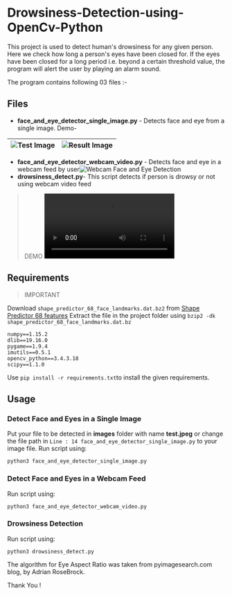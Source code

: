 # Drowsiness-Detection-using-OpenCv-Python
This project is used to detect human's drowsiness for any given person. Here we check how long a person's eyes have been closed for. If the eyes have been closed for a long period i.e. beyond a certain threshold value, the program will alert the user by playing an alarm sound.

The program contains following 03 files :-
## Files
 - **face_and_eye_detector_single_image.py** - Detects face and eye from a single image.
 Demo-
 
|  ![Test Image](https://github.com/Tejasmahajan12/Drowsiness-Detection/blob/main/test.jpeg)| ![Result Image](https://github.com/Tejasmahajan12/Drowsiness-Detection/blob/main/result_face_detector_single_image.png) |
|---|---|

 - **face_and_eye_detector_webcam_video.py** - Detects face and eye in a webcam feed by user![Webcam Face and Eye Detection](https://github.com/Tejasmahajan12/Drowsiness-Detection/blob/main/webcam_face_eye_detect.png)
 - **drowsiness_detect.py**- This script detects if person is drowsy or not using webcam video feed

> DEMO
![Drowsiness Detection Demo](https://github.com/Tejasmahajan12/Drowsiness-Detection/blob/main/drowsy_detect_demo.webm)
 
 ## Requirements
> 
> IMPORTANT

  Download `shape_predictor_68_face_landmarks.dat.bz2` from [Shape Predictor 68 features](http://dlib.net/files/shape_predictor_68_face_landmarks.dat.bz2) 
  Extract the file in the project folder using 
  ``bzip2 -dk shape_predictor_68_face_landmarks.dat.bz``


    numpy==1.15.2
    dlib==19.16.0
    pygame==1.9.4
    imutils==0.5.1
    opencv_python==3.4.3.18
    scipy==1.1.0
Use `pip install -r requirements.txt`to install the given requirements.

## Usage

### Detect Face and Eyes in a Single Image
Put your file to be detected in **images** folder with name **test.jpeg** or change the file path in `Line : 14 face_and_eye_detector_single_image.py` to your image file.
Run script using:

    python3 face_and_eye_detector_single_image.py

### Detect Face and Eyes in a Webcam Feed
Run script using:

    python3 face_and_eye_detector_webcam_video.py
### Drowsiness Detection
Run script using:

    python3 drowsiness_detect.py

The algorithm for Eye Aspect Ratio was taken from pyimagesearch.com blog, by Adrian RoseBrock.

Thank You !

